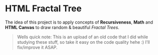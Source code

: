 # HTML Fractal Tree

The idea of this project is to apply concepts of **Recursiveness**, **Math** and **HTML Canvas** to draw random & beautiful _Fractal Trees_.

> Wells quick note: This is an upload of an old code that I did while studying these stuff, so take it easy on the code quality hehe :) I'll fix/improve it ASAP.
